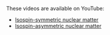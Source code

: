 These videos are available on YouTube:

- [Isospin-symmetric nuclear matter](https://www.youtube.com/watch?v=YMd8lL4VkGY)
- [Isospin-asymmetric nuclear matter](https://www.youtube.com/watch?v=ngr7nqlUj5A)

